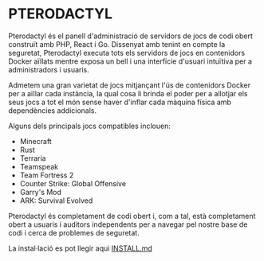 # PTERODACTYL

Pterodactyl és el panell d'administració de servidors de jocs de codi obert construït amb PHP, React i Go. Dissenyat amb tenint en compte la seguretat, Pterodactyl executa tots els servidors de jocs en contenidors Docker aïllats mentre exposa un bell i una interfície d'usuari intuïtiva per a administradors i usuaris.

Admetem una gran varietat de jocs mitjançant l'ús de contenidors Docker per a aïllar cada instància, la qual cosa li brinda el poder per a allotjar els seus jocs a tot el món sense haver d'inflar cada màquina física amb dependències addicionals.


Alguns dels principals jocs compatibles inclouen:

- Minecraft
- Rust
- Terraria
- Teamspeak
- Team Fortress 2
- Counter Strike: Global Offensive
- Garry's Mod
- ARK: Survival Evolved

Pterodactyl és completament de codi obert i, com a tal, està completament obert a usuaris i auditors independents per a navegar pel nostre base de codi i cerca de problemes de seguretat.


La instal·lació es pot llegir aqui [INSTALL.md](https://github.com/Proyecto-Sintesi/configs/blob/main/etc/pterodactyl/INSTALL.md)
